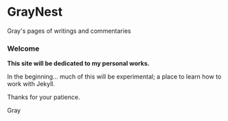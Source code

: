 # GrayNest
Gray's pages of writings and commentaries

### Welcome
**This site will be dedicated to my personal works.**

In the beginning... much of this will be experimental; a place to learn how to work with Jekyll.

Thanks for your patience.

Gray
